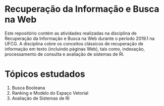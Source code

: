 # Recuperação da Informação e Busca na Web

Este repositório contém as atividades realizadas na disciplina de Recuperação da Informação e Busca na Web durante o período 2019.1 na UFCG. A disciplina cobre os conceitos clássicos de recuperação de informação em texto (incluindo páginas Web), tais como, indexação, processamento de consulta e avaliação de sistemas de RI.

# Tópicos estudados

1. Busca Booleana
2. Ranking e Modelo do Espaço Vetorial
3. Avaliação de Sistemas de RI 
